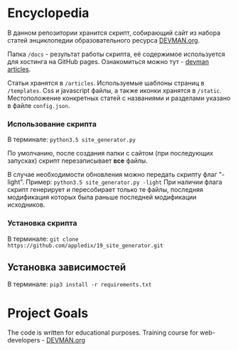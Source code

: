# Encyclopedia

В данном репозитории хранится скрипт, собирающий сайт из набора статей энциклопедии образовательного ресурса [DEVMAN.org](https://devman.org).

Папка `/docs` - результат работы скрипта, её содержимое используется для хостинга на GitHub pages. Ознакомиться можно тут - [devman articles](https://appledix.github.io/19_site_generator/docs/index.html).

Статьи хранятся в `/articles`. 
Используемые шаблоны страниц в `/templates`.
Css и javascript файлы, а также иконки хранятся в `/static`.
Местоположение конкретных статей с названиями и разделами указано в файле `config.json`.

### Использование скрипта
В терминале: `python3.5 site_generator.py`

По умолчанию, после создания папки с сайтом (при последующих запусках) скрипт перезаписывает **все** файлы.

В случае необходимости обновления можно передать скрипту флаг "-light". Пример:
	`python3.5 site_generator.py -light`
При наличии флага скрипт генерирует и пересобирает только те файлы, последняя модификация которых была раньше последней модификации исходников. 

### Установка скрипта 
В терминале: `git clone https://github.com/appledix/19_site_generator.git`

## Установка зависимостей
В терминале: `pip3 install -r requirements.txt`


# Project Goals

The code is written for educational purposes. Training course for web-developers - [DEVMAN.org](https://devman.org)